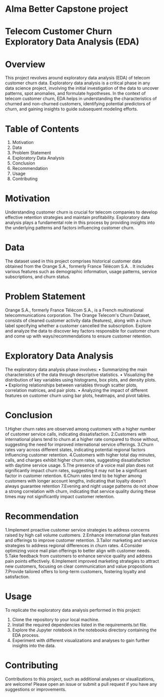# Alma Better Capstone project

# Telecom Customer Churn Exploratory Data Analysis (EDA)

# Overview
This project revolves around exploratory data analysis (EDA) of telecom customer churn data. Exploratory data analysis is a critical phase in any data science project, involving the initial investigation of the data to uncover patterns, spot anomalies, and formulate hypotheses. In the context of telecom customer churn, EDA helps in understanding the characteristics of churned and non-churned customers, identifying potential predictors of churn, and gaining insights to guide subsequent modeling efforts.

# Table of Contents
1. Motivation
2. Data
3. Problem Statement
4. Exploratory Data Analysis
5. Conclusion
6. Recommendation
7. Usage
8. Contributing

# Motivation
Understanding customer churn is crucial for telecom companies to develop effective retention strategies and maintain profitability. Exploratory data analysis plays a fundamental role in this process by providing insights into the underlying patterns and factors influencing customer churn.

# Data
The dataset used in this project comprises historical customer data obtained from the Orange S.A., formerly France Télécom S.A. . It includes various features such as demographic information, usage patterns, service subscriptions, and churn status.

# Problem Statement
Orange S.A., formerly France Télécom S.A., is a French multinational telecommunications corporation. The Orange Telecom's Churn Dataset, consists of cleaned customer activity data (features), along with a churn label specifying whether a customer cancelled the subscription. Explore and analyze the data to discover key factors responsible for customer churn and come up with ways/recommendations to ensure customer retention.

# Exploratory Data Analysis
The exploratory data analysis phase involves:
• Summarizing the main characteristics of the data through descriptive statistics.
• Visualizing the distribution of key variables using histograms, box plots, and density plots.
• Exploring relationships between variables through scatter plots, correlation matrices, and pair plots.
• Analyzing the impact of different features on customer churn using bar plots, heatmaps, and pivot tables.

# Conclusion
1.Higher churn rates are observed among customers with a higher number of customer service calls, indicating dissatisfaction.
2.Customers with international plans tend to churn at a higher rate compared to those without, suggesting the need for improved international service offerings.
3.Churn rates vary across different states, indicating potential regional factors influencing customer retention.
4.Customers with higher total day minutes, calls, and charges exhibit higher churn rates, suggesting dissatisfaction with daytime service usage.
5.The presence of a voice mail plan does not significantly impact churn rates, suggesting it may not be a significant factor in customer retention.
6.Churn rates tend to be higher among customers with longer account lengths, indicating that loyalty doesn't always guarantee retention
7.Evening and night usage patterns do not show a strong correlation with churn, indicating that service quality during these times may not significantly impact customer retention.

# Recommendation
1.Implement proactive customer service strategies to address concerns raised by high call volume customers.
2.Enhance international plan features and offerings to improve customer retention.
3.Tailor marketing and service strategies to address regional differences in churn rates.
4.Consider optimizing voice mail plan offerings to better align with customer needs.
5.Take feedback from customers to enhance service quality and address pain points effectively.
6.Implement improved marketing strategies to attract new customers, focusing on clear communication and value propositions
7.Provide tailored offers to long-term customers, fostering loyalty and satisfaction.

# Usage
To replicate the exploratory data analysis performed in this project:
1. Clone the repository to your local machine.
2. Install the required dependencies listed in the requirements.txt file.
3. Explore the Jupyter notebook in the notebooks directory containing the EDA process.
4. Experiment with different visualizations and analyses to gain further insights into the data.
   
# Contributing
Contributions to this project, such as additional analyses or visualizations, are welcome! Please open an issue or submit a pull request if you have any suggestions or improvements.

